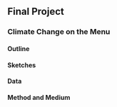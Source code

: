 ## Final Project  

### Climate Change on the Menu  

#### Outline  

#### Sketches  

#### Data  

#### Method and Medium  

